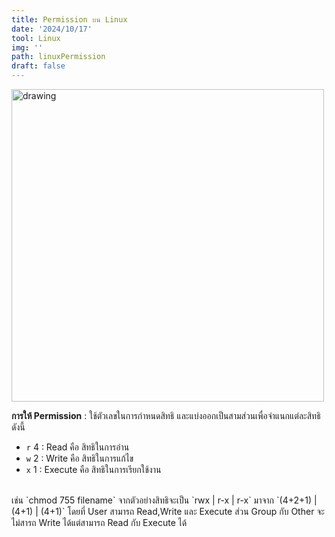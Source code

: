 ```yaml
---
title: Permission บน Linux
date: '2024/10/17'
tool: Linux
img: ''
path: linuxPermission
draft: false
---
```


<img src="https://www.liquidweb.com/wp-content/uploads/2024/03/permission-structure-1.png" alt="drawing" width="500"/>

**การให้ Permission** : ใช้ตัวเลขในการกำหนดสิทธิ และแบ่งออกเป็นสามส่วนเพื่อจำแนกแต่ละสิทธิ ดังนี้
- `r` 4 : Read คือ สิทธิในการอ่าน
- `w` 2 : Write คือ สิทธิในการแก้ไข
- `x` 1 : Execute คือ สิทธิในการเรียกใช้งาน
<br>
เช่น `chmod 755 filename` จากตัวอย่างสิทธิจะเป็น `rwx | r-x | r-x` มาจาก `(4+2+1) | (4+1) | (4+1)` โดยที่ User สามารถ Read,Write และ Execute ส่วน Group กับ Other จะไม่สารถ Write ได้แต่สามารถ Read กับ Execute ได้


